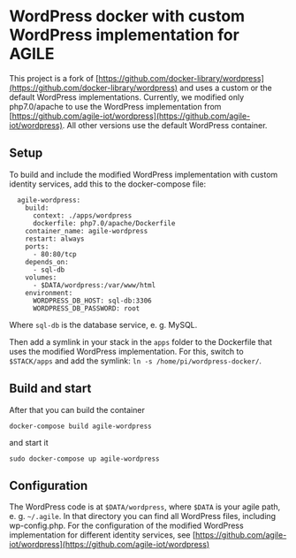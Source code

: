 # WordPress docker with custom WordPress implementation for AGILE

This project is a fork of [https://github.com/docker-library/wordpress](https://github.com/docker-library/wordpress) and uses a custom or the default WordPress implementations. Currently, we modified only php7.0/apache to use the WordPress implementation from [https://github.com/agile-iot/wordpress](https://github.com/agile-iot/wordpress). All other versions use the default WordPress container.
## Setup
To build and include the modified WordPress implementation with custom identity services, add this to the docker-compose file:

      agile-wordpress:
        build:
          context: ./apps/wordpress
          dockerfile: php7.0/apache/Dockerfile
        container_name: agile-wordpress
        restart: always
        ports:
          - 80:80/tcp
        depends_on:
          - sql-db
        volumes:
          - $DATA/wordpress:/var/www/html
        environment:
          WORDPRESS_DB_HOST: sql-db:3306
          WORDPRESS_DB_PASSWORD: root

Where ```sql-db``` is the database service, e. g. MySQL. 

Then add a symlink in your stack in the ```apps``` folder to the Dockerfile that uses the modified WordPress implementation.
For this, switch to ```$STACK/apps``` and add the symlink: ```ln -s /home/pi/wordpress-docker/```.

## Build and start

After that you can build the container

    docker-compose build agile-wordpress

and start it

    sudo docker-compose up agile-wordpress
    
    
## Configuration

The WordPress code is at ```$DATA/wordpress```, where ```$DATA``` is your agile path, e. g. ```~/.agile```. In that directory you can find all WordPress files, including wp-config.php.
For the configuration of the modified WordPress implementation for different identity services, see [https://github.com/agile-iot/wordpress](https://github.com/agile-iot/wordpress)